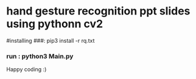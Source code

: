 # hand gesture recognition ppt slides using pythonn cv2
#installing
###: pip3 install -r rq.txt

### run : python3 Main.py

Happy coding :)

